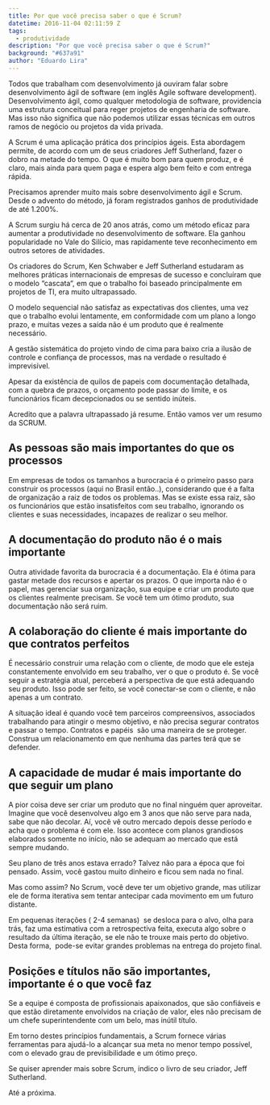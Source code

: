 ```yaml
---
title: Por que você precisa saber o que é Scrum?
datetime: 2016-11-04 02:11:59 Z
tags:
  - produtividade
description: "Por que você precisa saber o que é Scrum?"
background: "#637a91"
author: "Eduardo Lira"
---
```


Todos que trabalham com desenvolvimento já ouviram falar sobre desenvolvimento ágil de software (em inglês Agile software development). Desenvolvimento ágil, como qualquer metodologia de software, providencia uma estrutura conceitual para reger projetos de engenharia de software. Mas isso não significa que não podemos utilizar essas técnicas em outros ramos de negócio ou projetos da vida privada.

A Scrum é uma aplicação prática dos princípios ágeis. Esta abordagem permite, de acordo com um de seus criadores Jeff Sutherland, fazer o dobro na metade do tempo. O que é muito bom para quem produz, e é claro, mais ainda para quem paga e espera algo bem feito e com entrega rápida.

Precisamos aprender muito mais sobre desenvolvimento ágil e Scrum. Desde o advento do método, já foram registrados ganhos de produtividade de até 1.200%.

A Scrum surgiu há cerca de 20 anos atrás, como um método eficaz para aumentar a produtividade no desenvolvimento de software. Ela ganhou popularidade no Vale do Silício, mas rapidamente teve reconhecimento em outros setores de atividades.

Os criadores do Scrum, Ken Schwaber e Jeff Sutherland estudaram as melhores práticas internacionais de empresas de sucesso e concluíram que o modelo &#8220;cascata&#8220;, em que o trabalho foi baseado principalmente em projetos de TI, era muito ultrapassado.

O modelo sequencial não satisfaz as expectativas dos clientes, uma vez que o trabalho evolui lentamente, em conformidade com um plano a longo prazo, e muitas vezes a saída não é um produto que é realmente necessário.

A gestão sistemática do projeto vindo de cima para baixo cria a ilusão de controle e confiança de processos, mas na verdade o resultado é imprevisível.

Apesar da existência de quilos de papeis com documentação detalhada, com a quebra de prazos, o orçamento pode passar do limite, e os funcionários ficam decepcionados ou se sentido inúteis.

Acredito que a palavra ultrapassado já resume. Então vamos ver um resumo da SCRUM.

## As pessoas são mais importantes do que os processos

Em empresas de todos os tamanhos a burocracia é o primeiro passo para construir os processos (aqui no Brasil então..), considerando que é a falta de organização a raiz de todos os problemas. Mas se existe essa raiz, são os funcionários que estão insatisfeitos com seu trabalho, ignorando os clientes e suas necessidades, incapazes de realizar o seu melhor.

## A documentação do produto não é o mais importante

Outra atividade favorita da burocracia é a documentação. Ela é ótima para gastar metade dos recursos e apertar os prazos. O que importa não é o papel, mas gerenciar sua organização, sua equipe e criar um produto que os clientes realmente precisam. Se você tem um ótimo produto, sua documentação não será ruim.

## A colaboração do cliente é mais importante do que contratos perfeitos

É necessário construir uma relação com o cliente, de modo que ele esteja constantemente envolvido em seu trabalho, ver o que o produto é. Se você seguir a estratégia atual, perceberá a perspectiva de que está adequando seu produto. Isso pode ser feito, se você conectar-se com o cliente, e não apenas a um contrato.

A situação ideal é quando você tem parceiros compreensivos, associados trabalhando para atingir o mesmo objetivo, e não precisa segurar contratos e passar o tempo. Contratos e papéis  são uma maneira de se proteger. Construa um relacionamento em que nenhuma das partes terá que se defender.

## A capacidade de mudar é mais importante do que seguir um plano

A pior coisa deve ser criar um produto que no final ninguém quer aproveitar. Imagine que você desenvolveu algo em 3 anos que não serve para nada, sabe que não decolar. Aí, você vê outro mercado depois desse período e acha que o problema é com ele. Isso acontece com planos grandiosos elaborados somente no início, não se adequam ao mercado que está sempre mudando.

Seu plano de três anos estava errado? Talvez não para a época que foi pensado. Assim, você gastou muito dinheiro e ficou sem nada no final.

Mas como assim? No Scrum, você deve ter um objetivo grande, mas utilizar ele de forma iterativa sem tentar antecipar cada movimento em um futuro distante.

Em pequenas iterações ( 2-4 semanas)  se desloca para o alvo, olha para trás, faz uma estimativa com a retrospectiva feita, executa algo sobre o resultado da última iteração, se ele não te trouxe mais perto do objetivo. Desta forma,  pode-se evitar grandes problemas na entrega do projeto final.

## Posições e títulos não são importantes, importante é o que você faz

Se a equipe é composta de profissionais apaixonados, que são confiáveis e que estão diretamente envolvidos na criação de valor, eles não precisam de um chefe superintendente com um belo, mas inútil título.

Em torno destes princípios fundamentais, a Scrum fornece várias ferramentas para ajudá-lo a alcançar sua meta no menor tempo possível, com o elevado grau de previsibilidade e um ótimo preço.

Se quiser aprender mais sobre Scrum, indico o livro de seu criador, Jeff Sutherland.

Até a próxima.
